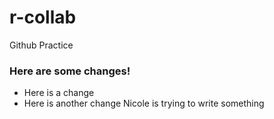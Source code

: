 # r-collab
Github Practice 

### Here are some changes!

* Here is a change
* Here is another change 
Nicole is trying to write something